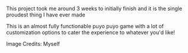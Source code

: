 This project took me around 3 weeks to initially finish and it is the single proudest thing I have ever made

This is an almost fully functionable puyo puyo game with a lot of customization options to cater the experience to whatever you'd like!

Image Credits:
Myself
